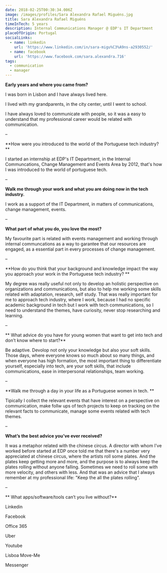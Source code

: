 ```yaml
---
date: 2018-02-25T00:30:34.006Z
image: /images/profiles/Sara Alexandra Rafael Miguéns.jpg
title: Sara Alexandra Rafael Miguéns
timeInTech: 5 years
description: Internal Communications Manager @ EDP's IT Department
placeOfOrigin: Portugal
socialLinks:
  - name: linkedin
    url: 'https://www.linkedin.com/in/sara-migu%C3%A9ns-a2930552/'
  - name: facebook
    url: 'https://www.facebook.com/sara.alexandra.716'
tags:
  - communication
  - manager
---
```

**Early years and where you came from?**

I was born in Lisbon and I have always lived here. 

I  lived with my grandparents, in the city center, until I went to school. 

I have always loved to communicate with people, so it was a easy to understand that my professional career would be related with communication. 

–

**How were you introduced to the world of the Portuguese tech industry?
**

I started  an internship at EDP's IT Department, in the Internal Communcations, Change Management and Events Area by 2012, that's how I was introduced to the world of portuguese tech.

–

**Walk me through your work and what you are doing now in the tech industry.**

I work as a support of the IT Department, in matters of communications, change management, events.

–

 
**What part of what you do, you love the most?**

My favourite part is related with events management and working through internal communcations as a way to garantee that our resources are engaged, as a essential part in every processes of change management.

–

**How do you think that your background and knowledge impact the way you approach your work in the Portuguese tech industry?
**

My degree was really useful not only to develop an holistic perspective on organizations and communications, but also to help me working some skills related with adaptation, research, self study. That was really important for me to approach tech industry, where I work, because I had no specific academic background in tech but I work with tech communications, so I need to understand the themes, have curiosity, never stop researching and learning.

–


**
What advice do you have for young women that want to get into tech and don’t know where to start?**

Be adaptive. Devolop not only your knowledge but also your soft skills. Those days, where everyone knows so much about so many things, and when everyone has high formation, the most important thing to differentiate yourself, especially into tech, are your soft skills, that include communications, ease in interpersonal relationships, team working.

–

**Walk me through a day in your life as a Portuguese women in tech.
**

Tipically I collect the relevant events that have interest on a perspective on communication, make follw ups of tech projects to keep on tracking on the relevant facts to communicate, manage some events related with tech themes.

–


**What’s the best advice you’ve ever received?**

It was a metaphor related with the chinese circus. A director with whom I've worked before started at EDP once told me that there's a number very appreciated at chinese circus, where the artists roll some plates. And the plates keep getting more and more, and the purpose is to always keep the plates rolling without anyone falling. Sometimes we need to roll some with more velocity, and others with less. And that was an advice that I always remember at my professional life: "Keep the all the plates rolling".

–

**
What apps/software/tools can’t you live without?**

Linkedin

Facebook

Office 365

Uber  

Youtube

Lisboa Move-Me

Messenger


